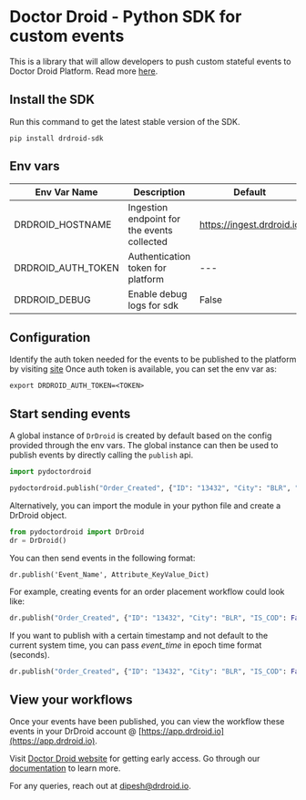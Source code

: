 # Doctor Droid - Python SDK for custom events

This is a library that will allow developers to push custom stateful events to Doctor Droid Platform.
Read more [here](https://docs.drdroid.io/docs).

## Install the SDK

Run this command to get the latest stable version of the SDK.

```
pip install drdroid-sdk
```
## Env vars

| Env Var Name       | Description                                 | Default                   |
|--------------------|---------------------------------------------|---------------------------|
| DRDROID_HOSTNAME   | Ingestion endpoint for the events collected | https://ingest.drdroid.io |
| DRDROID_AUTH_TOKEN | Authentication token for platform           | ---                       |
| DRDROID_DEBUG      | Enable debug logs for sdk                   | False                     |


## Configuration
Identify the auth token needed for the events to be published to the platform by visiting [site](https://app.drdroid.io)
Once auth token is available, you can set the env var as:
```shell
export DRDROID_AUTH_TOKEN=<TOKEN>
```


## Start sending events
A global instance of `DrDroid` is created by default based on the config provided through the env vars.
The global instance can then be used to publish events by directly calling the `publish` api.

```python
import pydoctordroid

pydoctordroid.publish("Order_Created", {"ID": "13432", "City": "BLR", "IS_COD": False})
```

Alternatively, you can import the module in your python file and create a DrDroid object.
```python
from pydoctordroid import DrDroid
dr = DrDroid()
```

You can then send events in the following format:

```
dr.publish('Event_Name', Attribute_KeyValue_Dict)
```

For example, creating events for an order placement workflow could look like:

```python
dr.publish("Order_Created", {"ID": "13432", "City": "BLR", "IS_COD": False})
```

If you want to publish with a certain timestamp and not default to the current system time, you can pass _event_time_ in
epoch time format (seconds).

```python
dr.publish("Order_Created", {"ID": "13432", "City": "BLR", "IS_COD": False}, event_time=datetime.now())
```


## View your workflows

Once your events have been published, you can view the workflow these events in your DrDroid account @ [https://app.drdroid.io](https://app.drdroid.io).

Visit [Doctor Droid website](https://drdroid.io?utm_param=github-py) for getting early access.
Go through our [documentation](https://docs.drdroid.io?utm_param=github-py) to learn more.

For any queries, reach out at [dipesh@drdroid.io](mailto:dipesh@drdroid.io).

